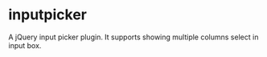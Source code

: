 # inputpicker
A jQuery input picker plugin. It supports showing multiple columns select in input box.
